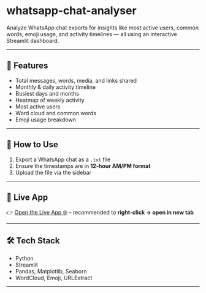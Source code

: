 # whatsapp-chat-analyser
Analyze WhatsApp chat exports for insights like most active users, common words, emoji usage, and activity timelines — all using an interactive Streamlit dashboard.

---

## 🚀 Features

- Total messages, words, media, and links shared
- Monthly & daily activity timeline
- Busiest days and months
- Heatmap of weekly activity
- Most active users
- Word cloud and common words
- Emoji usage breakdown

---

## 📂 How to Use

1. Export a WhatsApp chat as a `.txt` file
2. Ensure the timestamps are in **12-hour AM/PM format**
3. Upload the file via the sidebar

---

## 📌 Live App

👉 [Open the Live App 🌐](https://whatsapp-chat-analyser-co3hivavgebg6llxl9lm7c.streamlit.app/) – recommended to **right-click → open in new tab**


---

## 🛠️ Tech Stack

- Python
- Streamlit
- Pandas, Matplotlib, Seaborn
- WordCloud, Emoji, URLExtract
---

